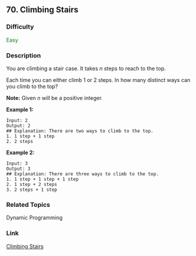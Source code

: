 ## 70. Climbing Stairs
### Difficulty

 <font color=green>Easy</font>

### Description

You are climbing a stair case. It takes _n_ steps to reach to the top.

Each time you can either climb 1 or 2 steps. In how many distinct ways can you
climb to the top?

**Note:** Given _n_ will be a positive integer.

**Example 1:**
            Input: 2    Output: 2    ## Explanation: There are two ways to climb to the top.    1. 1 step + 1 step    2. 2 steps    

**Example 2:**
            Input: 3    Output: 3    ## Explanation: There are three ways to climb to the top.    1. 1 step + 1 step + 1 step    2. 1 step + 2 steps    3. 2 steps + 1 step    


### Related Topics

Dynamic Programming


### Link
[Climbing Stairs](https://leetcode.com/problems/climbing-stairs)
